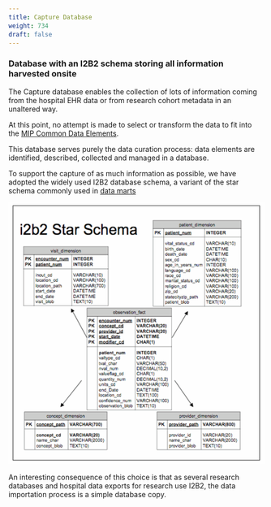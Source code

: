 ```yaml
---
title: Capture Database
weight: 734
draft: false
---
```


### Database with an I2B2 schema storing all information harvested onsite

The Capture database enables the collection of lots of information coming from the hospital EHR data or from research cohort metadata in an unaltered way.

At this point, no attempt is made to select or transform the data to fit into the [MIP Common Data Elements](../cde).

This database serves purely the data curation process: data elements are identified, described, collected and managed in a database.

To support the capture of as much information as possible, we have adopted the widely used I2B2 database schema, a variant of the star schema commonly used in [data marts](https://en.wikipedia.org/wiki/Data_mart)

![i2b2-scheme](./i2b2_schema.gif)

An interesting consequence of this choice is that as several research databases and hospital data exports for research use I2B2, the data importation process is a simple database copy.